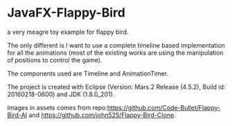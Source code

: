 # JavaFX-Flappy-Bird

a very meagre toy example for flappy bird.

The only different is I want to use a complete timeline based implementation for all the animations (most of the existing works are using the manipulation of positions to control the game).

The components used are Timeline and AnimationTimer.

The project is created with Eclipse (Version: Mars.2 Release (4.5.2), Build id: 20160218-0600) and JDK (1.8.0_201).

Images in assets comes from repo:https://github.com/Code-Bullet/Flappy-Bird-AI and https://github.com/john525/Flappy-Bird-Clone.
